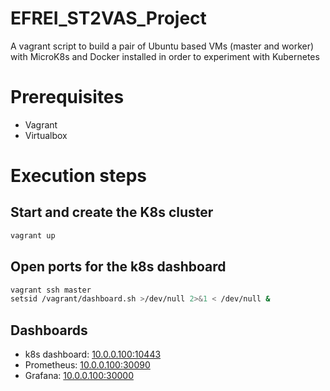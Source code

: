 # EFREI_ST2VAS_Project
A vagrant script to build a pair of Ubuntu based VMs (master and worker) with MicroK8s and Docker installed in order to experiment with Kubernetes

# Prerequisites
 - Vagrant
 - Virtualbox

# Execution steps

## Start and create the K8s cluster
```bash
vagrant up
```
## Open ports for the k8s dashboard
```bash
vagrant ssh master
setsid /vagrant/dashboard.sh >/dev/null 2>&1 < /dev/null &
```
## Dashboards
- k8s dashboard: [10.0.0.100:10443](10.0.0.100:10443)
- Prometheus: [10.0.0.100:30090](10.0.0.100:30090)
- Grafana: [10.0.0.100:30000](10.0.0.100:30000)
